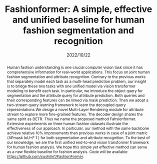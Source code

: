 ---
# Documentation: https://wowchemy.com/docs/managing-content/

title: "Fashionformer: A simple, effective and unified baseline for human fashion segmentation and recognition"
authors: [Shilin Xu, Xiangtai Li, Jingbo Wang, Guangliang Cheng, Yunhai Tong, Dacheng Tao]
date: 2022/10/22
doi: ""

# Schedule page publish date (NOT publication's date).
publishDate: 2022/10/22

# Publication type.
# Legend: 0 = Uncategorized; 1 = Conference paper; 2 = Journal article;
# 3 = Preprint / Working Paper; 4 = Report; 5 = Book; 6 = Book section;
# 7 = Thesis; 8 = Patent
publication_types: ["1"]

# Publication name and optional abbreviated publication name.
publication: "In *European Conference on Computer Vision*"
publication_short: "In *ECCV 2022*"

abstract: "Human fashion understanding is one crucial computer vision task since it has comprehensive information for real-world applications. This focus on joint human fashion segmentation and attribute recognition. Contrary to the previous works that separately model each task as a multi-head prediction problem, our insight is to bridge these two tasks with one unified model via vision transformer modeling to benefit each task. In particular, we introduce the object query for segmentation and the attribute query for attribute prediction. Both queries and their corresponding features can be linked via mask prediction. Then we adopt a two-stream query learning framework to learn the decoupled query representations.We design a novel Multi-Layer Rendering module for attribute stream to explore more fine-grained features. The decoder design shares the same spirit as DETR. Thus we name the proposed method Fahsionformer. Extensive experiments on three human fashion datasets illustrate the effectiveness of our approach. In particular, our method with the same backbone achieve relative 10% improvements than previous works in case of a joint metric (APmask IoU+F 1 ) for both segmentation and attribute recognition. To the best of our knowledge, we are the first unified end-to-end vision transformer framework for human fashion analysis. We hope this simple yet effective method can serve as a new flexible baseline for fashion analysis. Code will be available https://github.com/xushilin1/FashionFormer."

# Summary. An optional shortened abstract.
summary: ""

tags: []
categories: []
featured: true

# Custom links (optional).
#   Uncomment and edit lines below to show custom links.
links:
- name: PDF
  url: https://arxiv.org/pdf/2204.04654.pdf
  icon_pack: fas
  icon: file-pdf
  
- name: Code
  url: https://github.com/xushilin1/FashionFormer
  icon_pack: fab
  icon: github

url_pdf: 
url_code: 
url_dataset:
url_poster:
url_project:
url_slides:
url_source: 
url_video:

# Featured image
# To use, add an image named `featured.jpg/png` to your page's folder. 
# Focal points: Smart, Center, TopLeft, Top, TopRight, Left, Right, BottomLeft, Bottom, BottomRight.
image:
  caption: ""
  focal_point: ""
  preview_only: false

# Associated Projects (optional).
#   Associate this publication with one or more of your projects.
#   Simply enter your project's folder or file name without extension.
#   E.g. `internal-project` references `content/project/internal-project/index.md`.
#   Otherwise, set `projects: []`.
projects: []

# Slides (optional).
#   Associate this publication with Markdown slides.
#   Simply enter your slide deck's filename without extension.
#   E.g. `slides: "example"` references `content/slides/example/index.md`.
#   Otherwise, set `slides: ""`.
slides: ""
---